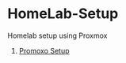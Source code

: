 # HomeLab-Setup
  Homelab setup using Proxmox

  1. [Promoxo Setup](https://github.com/mastan30/HomeLab-Setup/blob/main/Proxmox/Proxmox_Readme.md)
  
  
